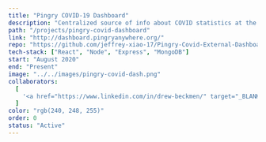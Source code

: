 ```yaml
---
title: "Pingry COVID-19 Dashboard"
description: "Centralized source of info about COVID statistics at the state, county, and internal levels. Aims to inform the Pingry community during the pandemic."
path: "/projects/pingry-covid-dashboard"
link: "http://dashboard.pingryanywhere.org/"
repo: "https://github.com/jeffrey-xiao-17/Pingry-Covid-External-Dashboard"
tech-stack: ["React", "Node", "Express", "MongoDB"]
start: "August 2020"
end: "Present"
image: "../../images/pingry-covid-dash.png"
collaborators:
  [
    '<a href="https://www.linkedin.com/in/drew-beckmen/" target="_BLANK">Drew Beckmen</a>',
  ]
color: "rgb(240, 248, 255)"
order: 0
status: "Active"
---
```

